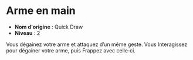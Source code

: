 # Arme en main

 * **Nom d'origine** : Quick Draw
 * **Niveau** : 2


<p>Vous dégainez votre arme et attaquez d’un même geste. Vous Interagissez pour dégainer votre arme, puis Frappez avec celle‑ci.</p>